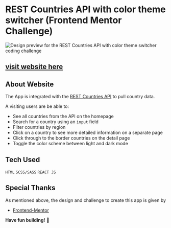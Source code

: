 # REST Countries API with color theme switcher (Frontend Mentor Challenge)

![Design preview for the REST Countries API with color theme switcher coding challenge](./design/desktop-preview.jpg)

## [visit website here](https://abhay8696.github.io/countries-api/)

## About Website

The App is integrated with the [REST Countries API](https://restcountries.com) to pull country data.


A visiting users are be able to:

- See all countries from the API on the homepage
- Search for a country using an `input` field
- Filter countries by region
- Click on a country to see more detailed information on a separate page
- Click through to the border countries on the detail page
- Toggle the color scheme between light and dark mode


## Tech Used

`HTML`
`SCSS/SASS`
`REACT JS`

## Special Thanks

As mentioned above, the design and challenge to create this app is given by

- [Frontend-Mentor](https://www.frontendmentor.io/)

**Have fun building!** 🚀
